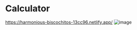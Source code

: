 # Calculator
https://harmonious-biscochitos-13cc96.netlify.app/
![image](https://github.com/furkanhelp/Calculator/assets/128845535/cd876faa-f145-4a30-81b1-65e7ad8dbdf1)
